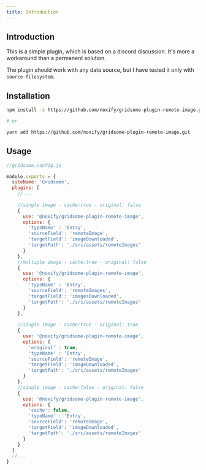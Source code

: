 ```yaml
---
title: Introduction
---
```


## Introduction

This is a simple plugin, which is based on a discord discussion.
It's more a workaround than a permanent solution.

The plugin should work with any data source, but I have tested it only with `source-filesystem`.

## Installation

```sh
npm install -s https://github.com/noxify/gridsome-plugin-remote-image.git

# or

yarn add https://github.com/noxify/gridsome-plugin-remote-image.git
```


## Usage

```js
//gridsome.config.js

module.exports = {
  siteName: 'Gridsome',
  plugins: [
    //...
    
    //single image - cache:true - original: false
    {
      use: '@noxify/gridsome-plugin-remote-image',
      options: {
        'typeName' : 'Entry',
        'sourceField': 'remoteImage',
        'targetField': 'imageDownloaded',
        'targetPath': './src/assets/remoteImages'
      }
    },
    //multiple image - cache:true - original: false
    {
      use: '@noxify/gridsome-plugin-remote-image',
      options: {
        'typeName' : 'Entry',
        'sourceField': 'remoteImages',
        'targetField': 'imagesDownloaded',
        'targetPath': './src/assets/remoteImages'
      }
    },
    
    //single image - cache:true - original: true
    {
      use: '@noxify/gridsome-plugin-remote-image',
      options: {
        'original' : true,
        'typeName' : 'Entry',
        'sourceField': 'remoteImage',
        'targetField': 'imageDownloaded',
        'targetPath': './src/assets/remoteImages'
      }
    },
    //single image - cache:false - original: false
    {
      use: '@noxify/gridsome-plugin-remote-image',
      options: {
        'cache': false,
        'typeName' : 'Entry',
        'sourceField': 'remoteImage',
        'targetField': 'imageDownloaded',
        'targetPath': './src/assets/remoteImages'
      }
    }
  ]
  //...
}
```
